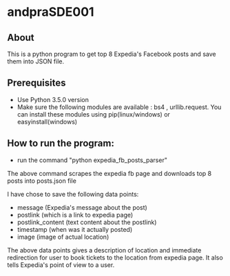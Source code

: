 # andpraSDE001

## About

This is a python program to get top 8 Expedia's Facebook posts and save them into JSON file.

## Prerequisites
- Use Python 3.5.0 version
- Make sure the following modules are available : bs4  , urllib.request. You can install these modules using pip(linux/windows) or easyinstall(windows) 


## How to run the program:
- run the command "python expedia_fb_posts_parser"

The above command scrapes the expedia fb page and downloads top 8 posts into posts.json file

I have chose to save the following data points:
- message (Expedia's message about the post)
- postlink (which is a link to expedia page)
- postlink_content (text content about the postlink)
- timestamp (when was it actually posted)
- image (image of actual location)

The above data points gives a description of location and immediate redirection for user to book tickets to the location from expedia page. It also tells Expedia's point of view to a user.
